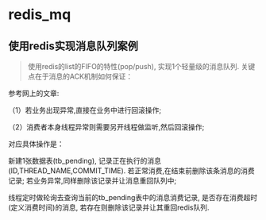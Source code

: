 # redis_mq

## 使用redis实现消息队列案例

> 使用redis的list的FIFO的特性(pop/push), 实现1个轻量级的消息队列. 关键点在于消息的ACK机制如何保证：

参考网上的文章: 

（1）若业务出现异常,直接在业务中进行回滚操作;

（2）消费者本身线程异常则需要另开线程做监听,然后回滚操作;

对应具体操作是：

新建1张数据表(tb_pending), 记录正在执行的消息(ID,THREAD_NAME,COMMIT_TIME). 若正常消费,在结束前删除该条消息的消费记录; 若业务异常,同样删除该记录并让消息重回队列中; 

线程定时做轮询去查询当前的tb_pending表中的消息消费记录, 是否存在消费超时(定义消费时间)的消息, 若存在则删除该记录并让其重回redis队列.
